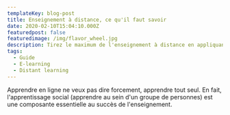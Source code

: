 ```yaml
---
templateKey: blog-post
title: Enseignement à distance, ce qu'il faut savoir
date: 2020-02-10T15:04:10.000Z
featuredpost: false
featuredimage: /img/flavor_wheel.jpg
description: Tirez le maximum de l'enseignement à distance en appliquant la bonne stratégie.
tags:
  - Guide
  - E-learning
  - Distant learning
---
```

<!-- ![flavor wheel](/img/flavor_wheel.jpg) -->

Apprendre en ligne ne veux pas dire forcement, apprendre tout seul. 
En fait, l'apprentissage social (apprendre au sein d'un groupe de personnes)
est une composante essentielle au succès de l'enseignement.